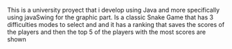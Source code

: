 This is a university proyect that i develop using Java and more specifically using javaSwing for the graphic part. 
Is a classic Snake Game that has 3 difficulties modes to select and and it has a ranking that saves the scores of the players and then the top 5 of the players with the most scores are shown
